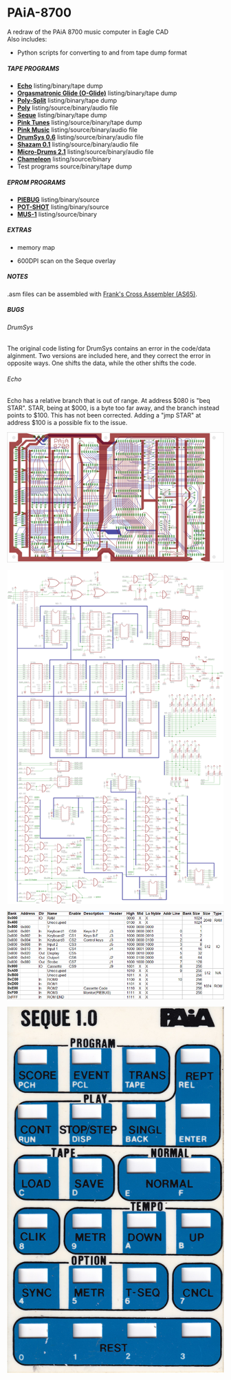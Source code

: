 # PAiA-8700
A redraw of the PAiA 8700 music computer in Eagle CAD</br>
Also includes:</br>
 - Python scripts for converting to and from tape dump format

 ##### TAPE PROGRAMS #####
 - [**Echo**](Tape%20Programs/Echo/) listing/binary/tape dump
 - [**Orgasmatronic Glide (O-Glide)**](Tape%20Programs/O-Glide) listing/binary/tape dump
 - [**Poly-Split**](Tape%20Programs/Poly-Split/) listing/binary/tape dump
 - [**Poly**](Tape%20Programs/Poly/) listing/source/binary/audio file
 - [**Seque**](Tape%20Programs/Seque/) listing/binary/tape dump
 - [**Pink Tunes**](Tape%20Programs/Pink%20Tunes/) listing/source/binary/tape dump
 - [**Pink Music**](Tape%20Programs/Pink%20Music/) listing/source/binary/audio file
 - [**DrumSys 0.6**](Tape%20Programs/DRUMSYS%2006/) listing/source/binary/audio file
 - [**Shazam 0.1**](Tape%20Programs/SHAZAM/) listing/source/binary/audio file
 - [**Micro-Drums 2.1**](Tape%20Programs/Micro-Drums/) listing/source/binary/audio file
 - [**Chameleon**](Tape%20Programs/Chameleon) listing/source/binary
 - Test programs source/binary/tape dump

##### EPROM PROGRAMS #####
 - [**PIEBUG**](EPROM%20Programs/PIEBUG) listing/binary/source
 - [**POT-SHOT**](EPROM%20Programs/POT-SHOT) listing/binary/source
 - [**MUS-1**](EPROM%20Programs/MUS-1) listing/source/binary
 
##### EXTRAS #####
 - memory map
 
 - 600DPI scan on the Seque overlay

##### NOTES #####
.asm files can be assembled with [Frank's Cross Assembler (AS65)](http://www.kingswood-consulting.co.uk/assemblers/).

##### BUGS #####
###### DrumSys ######
The original code listing for DrumSys contains an error in the code/data alginment. Two versions are included here, and they correct the error in opposite ways. One shifts the data, while the other shifts the code.

###### Echo ######
Echo has a relative branch that is out of range. At address $080 is "beq STAR". STAR, being at $000, is a byte too far away, and the branch instead points to $100. This has not been corrected. Adding a "jmp STAR" at address $100 is a possible fix to the issue.

![PCB](https://github.com/Skidlz/PAiA-8700/blob/master/PAiA%208700%20Redraw%20white%20PCB.png)

![Schematic](https://github.com/Skidlz/PAiA-8700/blob/master/PAiA%208700%20Redraw%20white.png)

![Memory Map](https://github.com/Skidlz/PAiA-8700/blob/master/Memory%20Map.png)

![Overlay](https://github.com/Skidlz/PAiA-8700/blob/master/Paia%20Seque%201.0%20Overlay%20(600dpi).jpg)

